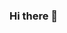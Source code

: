 ### Hi there 👋

<!--
**justinsorrells/justinsorrells** is a ✨ _special_ ✨ repository because its `README.md` (this file) appears on your GitHub profile.

Here are some ideas to get you started:

- 🔭 I’m currently working on fun personal projects
- 🌱 I’m currently learning Javascript, HMTL5, and CSS
- 👯 I’m looking to collaborate on 
- 🤔 I’m looking for help with new project ideas
- 💬 Ask me about 
- 📫 How to reach me: justinwsorrells@gmail.com
- 😄 Pronouns: he/him
- ⚡ Fun fact: My picture is on the wall at my local Buffalo Wild Wings
-->
